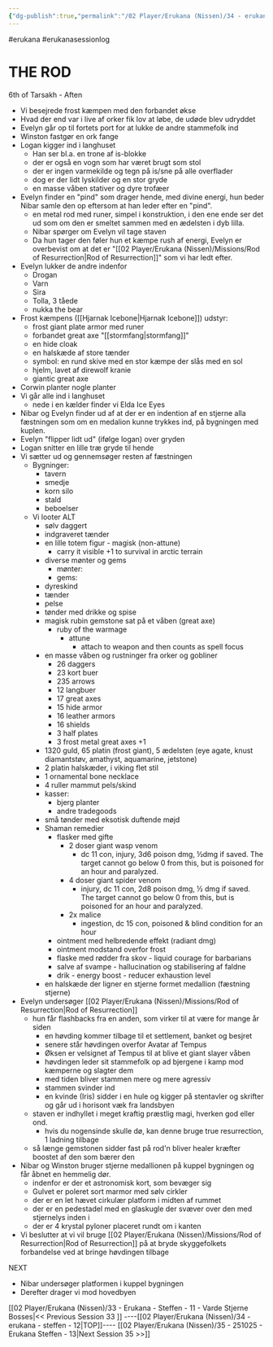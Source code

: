 ```yaml
---
{"dg-publish":true,"permalink":"/02 Player/Erukana (Nissen)/34 - erukana - steffen - 12/","tags":["erukana","erukanasessionlog"]}
---
```



#erukana #erukanasessionlog 


# THE ROD

6th of Tarsakh - Aften
- Vi besejrede frost kæmpen med den forbandet økse 
- Hvad der end var i live af orker fik lov at løbe, de udøde blev udryddet
- Evelyn går op til fortets port for at lukke de andre stammefolk ind 
- Winston fastgør en ork fange 
- Logan kigger ind i langhuset
	- Han ser bl.a. en trone af is-blokke
	- der er også en vogn som har været brugt som stol 
	- der er ingen varmekilde og tegn på is/sne på alle overflader
	- dog er der lidt lyskilder og en stor gryde 
	- en masse våben stativer og dyre trofæer 
- Evelyn finder en "pind" som drager hende, med divine energi, hun beder Nibar samle den op eftersom at han leder efter en "pind". 
	- en metal rod med runer, simpel i konstruktion, i den ene ende ser det ud som om den er smeltet sammen med en ædelsten i dyb lilla. 
	- Nibar spørger om Evelyn vil tage staven 
	- Da hun tager den føler hun et kæmpe rush af energi, Evelyn er overbevist om at det er "[[02 Player/Erukana (Nissen)/Missions/Rod of Resurrection\|Rod of Resurrection]]" som vi har ledt efter. 
- Evelyn lukker de andre indenfor 
	- Drogan 
	- Varn
	- Sira
	- Tolla, 3 tåede 
	- nukka the bear 
- Frost kæmpens ([[Hjarnak Icebone\|Hjarnak Icebone]]) udstyr:
	- frost giant plate armor med runer 
	- forbandet great axe "[[stormfang\|stormfang]]"
	- en hide cloak
	- en halskæde af store tænder
	- symbol: en rund skive med en stor kæmpe der slås med en sol 
	- hjelm, lavet af direwolf kranie
	- giantic great axe 
- Corwin planter nogle planter 
- Vi går alle ind i langhuset 
	- nede i en kælder finder vi Elda Ice Eyes 
- Nibar og Evelyn finder ud af at der er en indention af en stjerne alla fæstningen som om en medalion kunne trykkes ind, på bygningen med kuplen. 
- Evelyn "flipper lidt ud" (ifølge logan) over gryden 
- Logan snitter en lille træ gryde til hende 
- Vi sætter ud og gennemsøger resten af fæstningen 
	- Bygninger:
		- tavern 
		- smedje
		- korn silo 
		- stald 
		- beboelser
	- Vi looter ALT
		- sølv daggert 
		- indgraveret tænder 
		- en lille totem figur - magisk (non-attune)
			- carry it visible +1 to survival in arctic terrain 
		- diverse mønter og gems 
			- mønter:
			- gems: 
		- dyreskind 
		- tænder 
		- pelse 
		- tønder med drikke og spise 
		- magisk rubin gemstone sat på et våben (great axe)
			- ruby of the warmage 
				- attune 
					- attach to weapon and then counts as spell focus
		- en masse våben og rustninger fra orker og gobliner 
			- 26 daggers 
			- 23 kort buer 
			- 235 arrows 
			- 12 langbuer 
			- 17 great axes
			- 15 hide armor 
			- 16 leather armors 
			- 16 shields
			- 3 half plates 
			- 3 frost metal great axes +1
		- 1320 guld, 65 platin (frost giant), 5 ædelsten (eye agate, knust diamantstøv, amathyst, aquamarine, jetstone)
		- 2 platin halskæder, i viking flet stil 
		- 1 ornamental bone necklace 
		- 4 ruller mammut pels/skind 
		- kasser:
			- bjerg planter
			- andre tradegoods 
		- små tønder med eksotisk duftende møjd
		- Shaman remedier 
			- flasker med gifte 
				- 2 doser giant wasp venom 
					- dc 11 con, injury, 3d6 poison dmg, ½dmg if saved. The target cannot go below 0 from this, but is poisoned for an hour and paralyzed.
				- 4 doser giant spider venom 
					- injury, dc 11 con, 2d8 poison dmg, ½ dmg if saved. The target cannot go below 0 from this, but is poisoned for an hour and paralyzed. 
				- 2x malice 
					- ingestion, dc 15 con, poisoned & blind condition for an hour
			- ointment med helbredende effekt (radiant dmg)
			- ointment modstand overfor frost 
			- flaske med rødder fra skov - liquid courage for barbarians 
			- salve af svampe - hallucination og stabilisering af faldne 
			- drik - energy boost - reducer exhaustion level 
		- en halskæde der ligner en stjerne formet medallion (fæstning stjerne)
- Evelyn undersøger [[02 Player/Erukana (Nissen)/Missions/Rod of Resurrection\|Rod of Resurrection]] 
	- hun får flashbacks fra en anden, som virker til at være for mange år siden 
		- en høvding kommer tilbage til et settlement, banket og besjret 
		- senere står høvdingen overfor Avatar af Tempus 
		- Øksen er velsignet af Tempus til at blive et giant slayer våben 
		- høvdingen leder sit stammefolk op ad bjergene i kamp mod kæmperne og slagter dem
		- med tiden bliver stammen mere og mere agressiv 
		- stammen svinder ind 
		- en kvinde (Iris) sidder i en hule og kigger på stentavler og skrifter og går ud i horisont væk fra landsbyen
	- staven er indhyllet i meget kraftig præstlig magi, hverken god eller ond. 
		- hvis du nogensinde skulle dø, kan denne bruge true resurrection, 1 ladning tilbage 
	- så længe gemstonen sidder fast på rod'n bliver healer kræfter boostet af den som bærer den
- Nibar og Winston bruger stjerne medallionen på kuppel bygningen og får åbnet en hemmelig dør. 
	- indenfor er der et astronomisk kort, som bevæger sig 
	- Gulvet er poleret sort marmor med sølv cirkler 
	- der er en let hævet cirkulær platform i midten af rummet 
	- der er en pedestadel med en glaskugle der svæver over den med stjernelys inden i
	- der er 4 krystal pyloner placeret rundt om i kanten 
- Vi beslutter at vi vil bruge [[02 Player/Erukana (Nissen)/Missions/Rod of Resurrection\|Rod of Resurrection]] på at bryde skyggefolkets forbandelse ved at bringe høvdingen tilbage

NEXT 
- Nibar undersøger platformen i kuppel bygningen 
- Derefter drager vi mod hovedbyen 






[[02 Player/Erukana (Nissen)/33 - Erukana - Steffen  - 11 - Varde Stjerne Bosses\|<< Previous Session 33 ]] ----[[02 Player/Erukana (Nissen)/34 - erukana - steffen - 12\|TOP]]----  [[02 Player/Erukana (Nissen)/35 - 251025 - Erukana Steffen - 13\|Next Session 35  >>]]